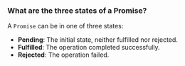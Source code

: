 ### What are the three states of a Promise?

A `Promise` can be in one of three states:

- **Pending**: The initial state, neither fulfilled nor rejected.
- **Fulfilled**: The operation completed successfully.
- **Rejected**: The operation failed.


























